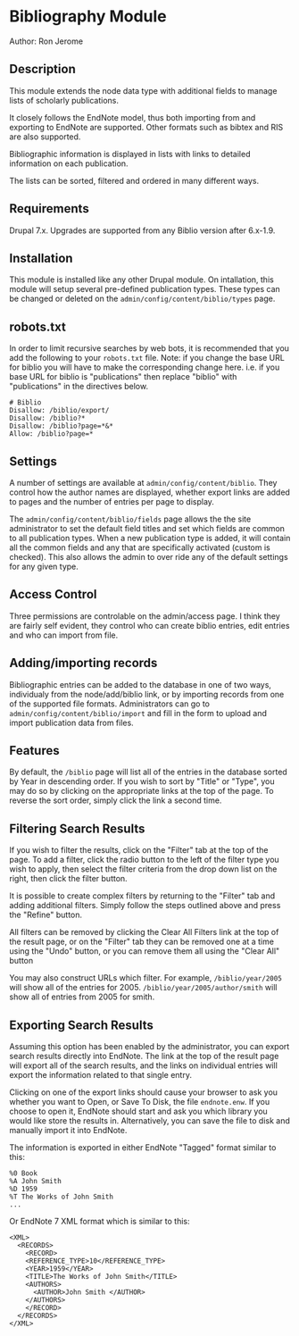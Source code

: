 # Bibliography Module

Author: Ron Jerome

## Description

This module extends the node data type with additional fields to manage lists of
scholarly publications.

It closely follows the EndNote model, thus both importing from and exporting to
EndNote are supported. Other formats such as bibtex and RIS are also supported.

Bibliographic information is displayed in lists with links to detailed
information on each publication.

The lists can be sorted, filtered and ordered in many different ways.

## Requirements

Drupal 7.x. Upgrades are supported from any Biblio version after 6.x-1.9.

## Installation

This module is installed like any other Drupal module. On intallation, this
module will setup several pre-defined publication types. These types can be
changed or deleted on the `admin/config/content/biblio/types` page.

## robots.txt

In order to limit recursive searches by web bots, it is recommended that you add
the following to your `robots.txt` file. Note: if you change the base URL for
biblio you will have to make the corresponding change here. i.e. if you base URL
for biblio is "publications" then replace "biblio" with "publications" in the
directives below.

```
# Biblio
Disallow: /biblio/export/
Disallow: /biblio?*
Disallow: /biblio?page=*&*
Allow: /biblio?page=*
```

## Settings

A number of settings are available at `admin/config/content/biblio`. They
control how the author names are displayed, whether export links are added to
pages and the number of entries per page to display.

The `admin/config/content/biblio/fields` page allows the the site administrator
to set the default field titles and set which fields are common to all
publication types. When a new publication type is added, it will contain all the
common fields and any that are specifically activated (custom is checked). This
also allows the admin to over ride any of the default settings for any given
type.

## Access Control

Three permissions are controlable on the admin/access page. I think they are
fairly self evident, they control who can create biblio entries, edit entries
and who can import from file.

## Adding/importing records

Bibliographic entries can be added to the database in one of two ways,
individualy from the node/add/biblio link, or by importing records from one of
the supported file formats. Administrators can go to
`admin/config/content/biblio/import` and fill in the form to upload and import
publication data from files.

## Features

By default, the `/biblio` page will list all of the entries in the database
sorted by Year in descending order. If you wish to sort by "Title" or "Type",
you may do so by clicking on the appropriate links at the top of the page. To
reverse the sort order, simply click the link a second time.

## Filtering Search Results

If you wish to filter the results, click on the "Filter" tab at the top of the
page. To add a filter, click the radio button to the left of the filter type you
wish to apply, then select the filter criteria from the drop down list on the
right, then click the filter button.

It is possible to create complex filters by returning to the "Filter" tab and
adding additional filters. Simply follow the steps outlined above and press the
"Refine" button.

All filters can be removed by clicking the Clear All Filters link at the top of
the result page, or on the "Filter" tab they can be removed one at a time using
the "Undo" button, or you can remove them all using the "Clear All" button

You may also construct URLs which filter. For example, `/biblio/year/2005` will
show all of the entries for 2005. `/biblio/year/2005/author/smith` will show all
of entries from 2005 for smith.

## Exporting Search Results

Assuming this option has been enabled by the administrator, you can export
search results directly into EndNote. The link at the top of the result page
will export all of the search results, and the links on individual entries will
export the information related to that single entry.

Clicking on one of the export links should cause your browser to ask you whether
you want to Open, or Save To Disk, the file `endnote.enw`. If you choose to open
it, EndNote should start and ask you which library you would like store the
results in. Alternatively, you can save the file to disk and manually import it
into EndNote.

The information is exported in either EndNote "Tagged" format similar to this:

```
%0 Book
%A John Smith
%D 1959
%T The Works of John Smith
...
```

Or EndNote 7 XML format which is similar to this:

```
<XML>
  <RECORDS>
    <RECORD>
    <REFERENCE_TYPE>10</REFERENCE_TYPE>
    <YEAR>1959</YEAR>
    <TITLE>The Works of John Smith</TITLE>
    <AUTHORS>
      <AUTHOR>John Smith </AUTHOR>
    </AUTHORS>
    </RECORD>
  </RECORDS>
</XML>
```
